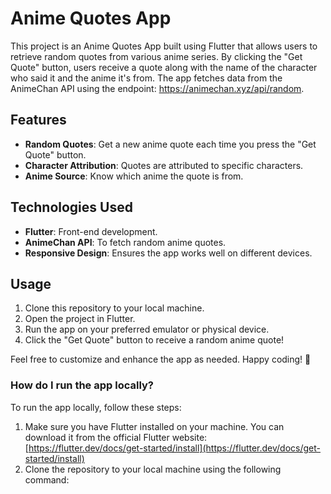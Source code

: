 # Anime Quotes App

This project is an Anime Quotes App built using Flutter that allows users to retrieve random quotes from various anime series. By clicking the "Get Quote" button, users receive a quote along with the name of the character who said it and the anime it's from. The app fetches data from the AnimeChan API using the endpoint: https://animechan.xyz/api/random.

## Features

- **Random Quotes**: Get a new anime quote each time you press the "Get Quote" button.
- **Character Attribution**: Quotes are attributed to specific characters.
- **Anime Source**: Know which anime the quote is from.

## Technologies Used

- **Flutter**: Front-end development.
- **AnimeChan API**: To fetch random anime quotes.
- **Responsive Design**: Ensures the app works well on different devices.

## Usage

1. Clone this repository to your local machine.
2. Open the project in Flutter.
3. Run the app on your preferred emulator or physical device.
4. Click the "Get Quote" button to receive a random anime quote!

Feel free to customize and enhance the app as needed. Happy coding! 🌟

### How do I run the app locally?

To run the app locally, follow these steps:

1. Make sure you have Flutter installed on your machine. You can download it from the official Flutter website: [https://flutter.dev/docs/get-started/install](https://flutter.dev/docs/get-started/install)
2. Clone the repository to your local machine using the following command: